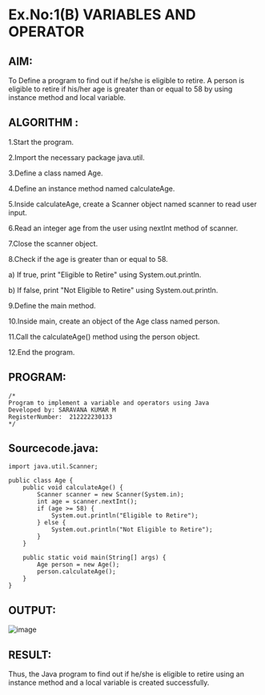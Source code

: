 # Ex.No:1(B) VARIABLES AND OPERATOR

## AIM:
To Define a program to find out if he/she is eligible to retire. A person is eligible to retire if his/her age is greater than or equal to 58 by using instance method and local variable. 
## ALGORITHM :
1.Start the program.

2.Import the necessary package java.util.

3.Define a class named Age.

4.Define an instance method named calculateAge.

5.Inside calculateAge, create a Scanner object named scanner to read user input.

6.Read an integer age from the user using nextInt method of scanner.

7.Close the scanner object.

8.Check if the age is greater than or equal to 58.

 a) If true, print "Eligible to Retire" using System.out.println.
 
 b) If false, print "Not Eligible to Retire" using System.out.println.
 
9.Define the main method.

10.Inside main, create an object of the Age class named person.

11.Call the calculateAge() method using the person object.

12.End the program.





## PROGRAM:
 ```
/*
Program to implement a variable and operators using Java
Developed by: SARAVANA KUMAR M
RegisterNumber:  212222230133
*/
```

## Sourcecode.java:
```
import java.util.Scanner;

public class Age {
    public void calculateAge() {
        Scanner scanner = new Scanner(System.in);
        int age = scanner.nextInt();
        if (age >= 58) {
            System.out.println("Eligible to Retire");
        } else {
            System.out.println("Not Eligible to Retire");
        }
    }

    public static void main(String[] args) {
        Age person = new Age();
        person.calculateAge();
    }
}
```

## OUTPUT:
![image](https://github.com/user-attachments/assets/d117b107-56e1-486e-b7ce-0fe96d2251ce)

## RESULT:
Thus, the Java program to find out if he/she is eligible to retire using an instance method and a local variable is created successfully.
